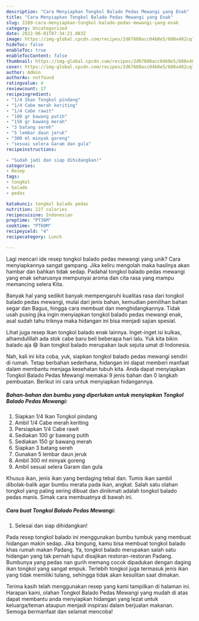 ```yaml
---
description: "Cara Menyiapkan Tongkol Balado Pedas Mewangi yang Enak"
title: "Cara Menyiapkan Tongkol Balado Pedas Mewangi yang Enak"
slug: 2289-cara-menyiapkan-tongkol-balado-pedas-mewangi-yang-enak
category: Uncategorized
date: 2022-06-01T07:34:21.083Z
image: https://img-global.cpcdn.com/recipes/2d67608acc04b0e5/680x482cq70/tongkol-balado-pedas-mewangi-foto-resep-utama.jpg
hideToc: false
enableToc: true
enableTocContent: false
thumbnail: https://img-global.cpcdn.com/recipes/2d67608acc04b0e5/680x482cq70/tongkol-balado-pedas-mewangi-foto-resep-utama.jpg
cover: https://img-global.cpcdn.com/recipes/2d67608acc04b0e5/680x482cq70/tongkol-balado-pedas-mewangi-foto-resep-utama.jpg
author: Admin
authorAv: notfound
ratingvalue: 4
reviewcount: 17
recipeingredient:
- "1/4 Ikan Tongkol pindang"
- "1/4 Cabe merah keriting"
- "1/4 Cabe rawit"
- "100 gr bawang putih"
- "150 gr bawang merah"
- "3 batang sereh"
- "5 lembar daun jeruk"
- "300 ml minyak goreng"
- "sesuai selera Garam dan gula"
recipeinstructions:

- "Sudah jadi dan siap dihidangkan!"
categories:
- Resep
tags:
- tongkol
- balado
- pedas

katakunci: tongkol balado pedas 
nutrition: 227 calories
recipecuisine: Indonesian
preptime: "PT36M"
cooktime: "PT60M"
recipeyield: "4"
recipecategory: Lunch

---
```





Lagi mencari ide resep tongkol balado pedas mewangi yang unik? Cara menyiapkannya sangat gampang. Jika keliru mengolah maka hasilnya akan hambar dan bahkan tidak sedap. Padahal tongkol balado pedas mewangi yang enak seharusnya mempunyai aroma dan cita rasa yang mampu memancing selera Kita.





Banyak hal yang sedikit banyak mempengaruhi kualitas rasa dari tongkol balado pedas mewangi, mulai dari jenis bahan, kemudian pemilihan bahan segar dan Bagus, hingga cara membuat dan menghidangkannya. Tidak usah pusing jika ingin menyiapkan tongkol balado pedas mewangi enak,      asal sudah tahu triknya maka hidangan ini bisa menjadi sajian spesial.














Lihat juga resep Ikan tongkol balado enak lainnya. Inget-inget isi kulkas, alhamdulillah ada stok cabe baru beli beberapa hari lalu. Yuk kita bikin balado aja 😄 Ikan tongkol balado merupakan lauk sejuta umat di Indonesia.






Nah, kali ini kita coba, yuk, siapkan tongkol balado pedas mewangi sendiri di rumah. Tetap berbahan sederhana, hidangan ini dapat memberi manfaat dalam membantu menjaga kesehatan tubuh kita. Anda dapat menyiapkan Tongkol Balado Pedas Mewangi memakai 9 jenis bahan dan 0 langkah pembuatan. Berikut ini cara untuk menyiapkan hidangannya.

<!--inarticleads1-->

##### Bahan-bahan dan bumbu yang diperlukan untuk menyiapkan Tongkol Balado Pedas Mewangi:

1. Siapkan 1/4 Ikan Tongkol pindang
1. Ambil 1/4 Cabe merah keriting
1. Persiapkan 1/4 Cabe rawit
1. Sediakan 100 gr bawang putih
1. Sediakan 150 gr bawang merah
1. Siapkan 3 batang sereh
1. Gunakan 5 lembar daun jeruk
1. Ambil 300 ml minyak goreng
1. Ambil sesuai selera Garam dan gula


Khusus ikan, jenis ikan yang berdaging tebal dan. Tumis ikan sambil dibolak-balik agar bumbu merata pada ikan, angkat. Salah satu olahan tongkol yang paling sering dibuat dan dinikmati adalah tongkol balado pedas manis. Simak cara membuatnya di bawah ini. 

<!--inarticleads2-->

##### Cara buat Tongkol Balado Pedas Mewangi:


1. Selesai dan siap dihidangkan!

Pada resep tongkol balado ini menggunakan bumbu tumbuk yang membuat hidangan makin sedap. Jika bingung, kamu bisa membuat tongkol balado khas rumah makan Padang. Ya, tongkol balado merupakan salah satu hidangan yang tak pernah luput disajikan restoran-restoran Padang. Bumbunya yang pedas nan gurih memang cocok dipadukan dengan daging ikan tongkol yang sangat empuk. Terlebih tongkol juga termasuk jenis ikan yang tidak memiliki tulang, sehingga tidak akan kesulitan saat dimakan. 

Terima kasih telah menggunakan resep yang kami tampilkan di halaman ini. Harapan kami, olahan Tongkol Balado Pedas Mewangi yang mudah di atas dapat membantu anda menyiapkan hidangan yang lezat untuk keluarga/teman ataupun menjadi inspirasi dalam berjualan makanan. Semoga bermanfaat dan selamat mencoba!
